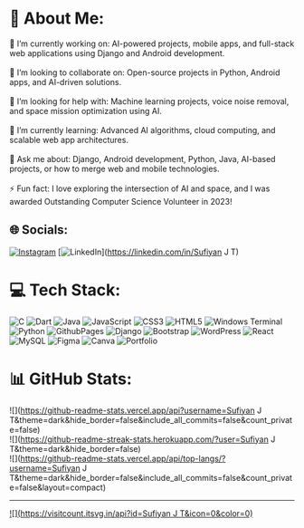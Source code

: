 # 💫 About Me:
🔭 I’m currently working on: AI-powered projects, mobile apps, and full-stack web applications using Django and Android development.<br><br>👯 I’m looking to collaborate on: Open-source projects in Python, Android apps, and AI-driven solutions.<br><br>🤝 I’m looking for help with: Machine learning projects, voice noise removal, and space mission optimization using AI.<br><br>🌱 I’m currently learning: Advanced AI algorithms, cloud computing, and scalable web app architectures.<br><br>💬 Ask me about: Django, Android development, Python, Java, AI-based projects, or how to merge web and mobile technologies.<br><br>⚡ Fun fact: I love exploring the intersection of AI and space, and I was awarded Outstanding Computer Science Volunteer in 2023!


## 🌐 Socials:
[![Instagram](https://img.shields.io/badge/Instagram-%23E4405F.svg?logo=Instagram&logoColor=white)](https://instagram.com/Sufiyanfinu) [![LinkedIn](https://img.shields.io/badge/LinkedIn-%230077B5.svg?logo=linkedin&logoColor=white)](https://linkedin.com/in/Sufiyan J T) 

# 💻 Tech Stack:
![C](https://img.shields.io/badge/c-%2300599C.svg?style=for-the-badge&logo=c&logoColor=white) ![Dart](https://img.shields.io/badge/dart-%230175C2.svg?style=for-the-badge&logo=dart&logoColor=white) ![Java](https://img.shields.io/badge/java-%23ED8B00.svg?style=for-the-badge&logo=openjdk&logoColor=white) ![JavaScript](https://img.shields.io/badge/javascript-%23323330.svg?style=for-the-badge&logo=javascript&logoColor=%23F7DF1E) ![CSS3](https://img.shields.io/badge/css3-%231572B6.svg?style=for-the-badge&logo=css3&logoColor=white) ![HTML5](https://img.shields.io/badge/html5-%23E34F26.svg?style=for-the-badge&logo=html5&logoColor=white) ![Windows Terminal](https://img.shields.io/badge/Windows%20Terminal-%234D4D4D.svg?style=for-the-badge&logo=windows-terminal&logoColor=white) ![Python](https://img.shields.io/badge/python-3670A0?style=for-the-badge&logo=python&logoColor=ffdd54) ![GithubPages](https://img.shields.io/badge/github%20pages-121013?style=for-the-badge&logo=github&logoColor=white) ![Django](https://img.shields.io/badge/django-%23092E20.svg?style=for-the-badge&logo=django&logoColor=white) ![Bootstrap](https://img.shields.io/badge/bootstrap-%238511FA.svg?style=for-the-badge&logo=bootstrap&logoColor=white) ![WordPress](https://img.shields.io/badge/WordPress-%23117AC9.svg?style=for-the-badge&logo=WordPress&logoColor=white) ![React](https://img.shields.io/badge/react-%2320232a.svg?style=for-the-badge&logo=react&logoColor=%2361DAFB) ![MySQL](https://img.shields.io/badge/mysql-4479A1.svg?style=for-the-badge&logo=mysql&logoColor=white) ![Figma](https://img.shields.io/badge/figma-%23F24E1E.svg?style=for-the-badge&logo=figma&logoColor=white) ![Canva](https://img.shields.io/badge/Canva-%2300C4CC.svg?style=for-the-badge&logo=Canva&logoColor=white) ![Portfolio](https://img.shields.io/badge/Portfolio-%23000000.svg?style=for-the-badge&logo=firefox&logoColor=#FF7139)
# 📊 GitHub Stats:
![](https://github-readme-stats.vercel.app/api?username=Sufiyan J T&theme=dark&hide_border=false&include_all_commits=false&count_private=false)<br/>
![](https://github-readme-streak-stats.herokuapp.com/?user=Sufiyan J T&theme=dark&hide_border=false)<br/>
![](https://github-readme-stats.vercel.app/api/top-langs/?username=Sufiyan J T&theme=dark&hide_border=false&include_all_commits=false&count_private=false&layout=compact)

---
[![](https://visitcount.itsvg.in/api?id=Sufiyan J T&icon=0&color=0)](https://visitcount.itsvg.in)

<!-- Proudly created with GPRM ( https://gprm.itsvg.in ) -->
